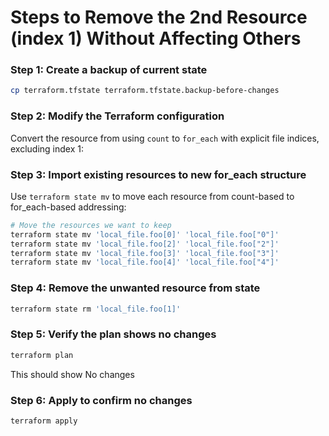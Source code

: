 # Steps to Remove the 2nd Resource (index 1) Without Affecting Others

### Step 1: Create a backup of current state
```bash
cp terraform.tfstate terraform.tfstate.backup-before-changes
```

### Step 2: Modify the Terraform configuration
Convert the resource from using `count` to `for_each` with explicit file indices, excluding index 1:

### Step 3: Import existing resources to new for_each structure
Use `terraform state mv` to move each resource from count-based to for_each-based addressing:

```bash
# Move the resources we want to keep
terraform state mv 'local_file.foo[0]' 'local_file.foo["0"]'
terraform state mv 'local_file.foo[2]' 'local_file.foo["2"]'
terraform state mv 'local_file.foo[3]' 'local_file.foo["3"]'
terraform state mv 'local_file.foo[4]' 'local_file.foo["4"]'
```

### Step 4: Remove the unwanted resource from state
```bash
terraform state rm 'local_file.foo[1]'
```

### Step 5: Verify the plan shows no changes
```bash
terraform plan
```
This should show No changes

### Step 6: Apply to confirm no changes
```bash
terraform apply
```